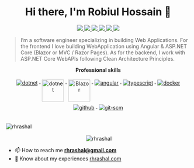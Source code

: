 <h1 align="center">Hi there, I'm Robiul Hossain 👋</h1>


<p align="center"> 
 <a href="https://twitter.com/rhrashal" alt="Robiul's twitter">
   <img src="https://img.shields.io/badge/-@rhrashal-%231DA1F2?style=flat-square&logo=twitter&logoColor=ffffff" />
 </a>
 <a href="https://github.com/rhrashal" alt="Robiul's github">
   <img src="https://img.shields.io/badge/-@rhrashal-%23181717?style=flat-square&logo=github" />
 </a>
 <a href="https://www.linkedin.com/in/rhrashal" alt="Robiul's linkedin">
   <img src="https://img.shields.io/badge/-rhrashal-blue?style=flat-square&logo=Linkedin&logoColor=white&link=https://www.linkedin.com/in/rhrashal" />
 </a>
 <a href="https://www.leetcode.com/rhrashal" alt="Robiul's leetcode">
   <img src="https://img.shields.io/badge/-@rhrashal-%23181717?style=flat-square&logo=leetcode" />
 </a>
  <a href="https://fb.com/rhrashal" alt="Robiul's facebook">
   <img src="https://img.shields.io/badge/-@rhrashal-%231DA1F2?style=flat-square&logo=facebook" />
 </a>
 <a>
   <img src="https://komarev.com/ghpvc/?username=rhrashal&color=ff69b4&style=flat-square" />
 </a>
</p>


> I’m a software engineer specializing in building Web Applications. For the frontend I love building WebApplication using Angular & ASP.NET Core (Blazor or MVC / Razor Pages). As for the backend, I work with ASP.NET Core WebAPIs following Clean Architecture Principles. 




<p align="center"> 
 <strong>
  Professional skills
  </strong>
</p>

<p align="center">
  <a href="https://dotnet.microsoft.com/">
    <img src="https://www.vectorlogo.zone/logos/dotnet/dotnet-ar21.svg" alt="dotnet" style="vertical-align:top; margin:4px;">
  </a>
  <a href="https://dotnet.microsoft.com/">
    <img src="https://upload.wikimedia.org/wikipedia/commons/e/ee/.NET_Core_Logo.svg" height="60px" alt="dotnet" style="vertical-align:top; margin:4px;">
  </a>
  <a href="https://dotnet.microsoft.com/apps/aspnet/web-apps/blazor">
    <img src="https://upload.wikimedia.org/wikipedia/commons/d/d0/Blazor.png" alt="Blazor" height="60px" style="vertical-align:top; margin:4px">
  </a>
  <a href="https://angular.io">
    <img src="https://www.vectorlogo.zone/logos/angular/angular-ar21.svg" alt="angular" style="vertical-align:top; margin:4px;">
  </a>
  <a href="">
    <img src="https://www.vectorlogo.zone/logos/typescriptlang/typescriptlang-ar21.svg" alt="typescript" style="vertical-align:top; margin:4px;">
  </a>  
  <a href="https://hub.docker.com/">
    <img src="https://www.vectorlogo.zone/logos/docker/docker-ar21.svg" alt="docker" style="vertical-align:top; margin:4px">
  </a>   
  <a href="https://www.github.com">
    <img src="https://www.vectorlogo.zone/logos/github/github-ar21.svg" alt="github" style="vertical-align:top; margin:4px">
  </a>
  <a href="https://www.git.com">
    <img src="https://www.vectorlogo.zone/logos/git-scm/git-scm-ar21.svg" alt="git-scm" style="vertical-align:top; margin:4px">
  </a>
</p>
<br/>
<div><img align="center" src="https://github-readme-stats.vercel.app/api/top-langs/?username=rhrashal&layout=compact&hide=html" alt="rhrashal" /></div>
<p align="center">&nbsp;<img align="center" src="https://github-readme-stats.vercel.app/api?username=rhrashal&show_icons=true&locale=en" alt="rhrashal" /></p>

- 📫 How to reach me **rhrashal@gmail.com**
- 📄 Know about my experiences [rhrashal.com](rhrashal.com)
